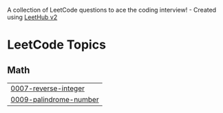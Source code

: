 A collection of LeetCode questions to ace the coding interview! - Created using [LeetHub v2](https://github.com/arunbhardwaj/LeetHub-2.0)
<!---LeetCode Topics Start-->
# LeetCode Topics
## Math
|  |
| ------- |
| [0007-reverse-integer](https://github.com/Nehanshu-codechamp/Leetcode_question/tree/master/0007-reverse-integer) |
| [0009-palindrome-number](https://github.com/Nehanshu-codechamp/Leetcode_question/tree/master/0009-palindrome-number) |
<!---LeetCode Topics End-->